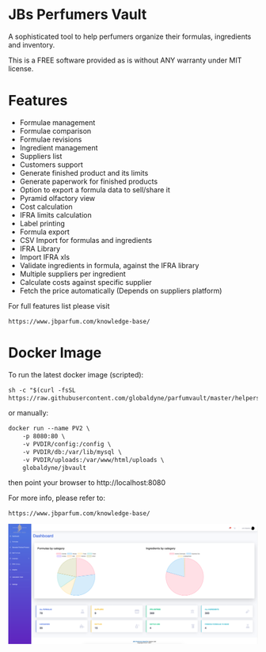 # JBs Perfumers Vault

A sophisticated tool to help perfumers organize their formulas, ingredients and inventory.

This is a FREE software provided as is without ANY warranty under MIT license.

# Features 
* Formulae management
* Formulae comparison
* Formulae revisions
* Ingredient management
* Suppliers list
* Customers support
* Generate finished product and its limits
* Generate paperwork for finished products 
* Option to export a formula data to sell/share it 
* Pyramid olfactory view
* Cost calculation
* IFRA limits calculation
* Label printing
* Formula export
* CSV Import for formulas and ingredients
* IFRA Library
* Import IFRA xls
* Validate ingredients in formula, against the IFRA library
* Multiple suppliers per ingredient
* Calculate costs against specific supplier
* Fetch the price automatically (Depends on suppliers platform)

For full features list please visit
	
	https://www.jbparfum.com/knowledge-base/


# Docker Image

To run the latest docker image (scripted):

	sh -c "$(curl -fsSL https://raw.githubusercontent.com/globaldyne/parfumvault/master/helpers/run_pvault.sh)"

or manually:
	
	docker run --name PV2 \
		-p 8080:80 \
		-v PVDIR/config:/config \
		-v PVDIR/db:/var/lib/mysql \
		-v PVDIR/uploads:/var/www/html/uploads \
		globaldyne/jbvault

then point your browser to http://localhost:8080

For more info, please refer to:
	
	https://www.jbparfum.com/knowledge-base/

![screen1](/screenshots/dashboard.png) 
